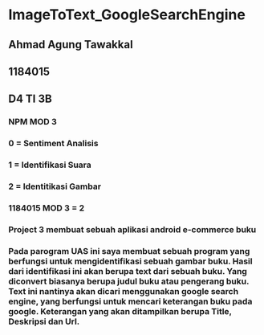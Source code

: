 # ImageToText_GoogleSearchEngine

## Ahmad Agung Tawakkal
## 1184015
## D4 TI 3B

### NPM MOD 3
### 0 = Sentiment Analisis
### 1 = Identifikasi Suara
### 2 = Identitikasi Gambar
### 1184015 MOD 3 = 2

### Project 3 membuat sebuah aplikasi android e-commerce buku

### Pada parogram UAS ini saya membuat sebuah program yang berfungsi untuk mengidentifikasi sebuah gambar buku. Hasil dari identifikasi ini akan berupa text dari sebuah buku. Yang diconvert biasanya berupa judul buku atau pengerang buku. Text ini nantinya akan dicari menggunakan google search engine, yang berfungsi untuk mencari keterangan buku pada google. Keterangan yang akan ditampilkan berupa Title, Deskripsi dan Url.
